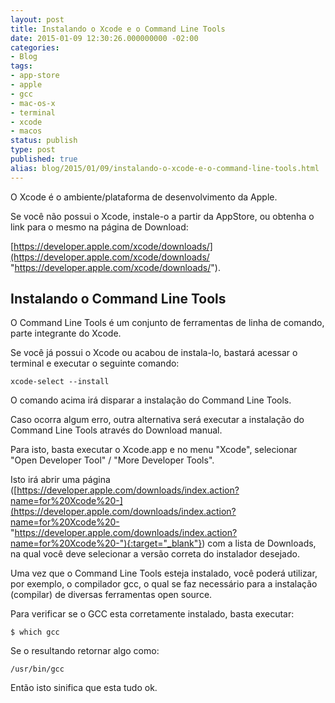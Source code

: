 ```yaml
---
layout: post
title: Instalando o Xcode e o Command Line Tools
date: 2015-01-09 12:30:26.000000000 -02:00
categories:
- Blog
tags:
- app-store
- apple
- gcc
- mac-os-x
- terminal
- xcode
- macos
status: publish
type: post
published: true
alias: blog/2015/01/09/instalando-o-xcode-e-o-command-line-tools.html
---
```

O Xcode é o ambiente/plataforma de desenvolvimento da Apple.

Se você não possui o Xcode, instale-o a partir da AppStore, ou obtenha o link para o mesmo na página de Download:


[https://developer.apple.com/xcode/downloads/](https://developer.apple.com/xcode/downloads/ "https://developer.apple.com/xcode/downloads/").

## Instalando o Command Line Tools

O Command Line Tools é um conjunto de ferramentas de linha de comando, parte integrante do Xcode.

Se você já possui o Xcode ou acabou de instala-lo, bastará acessar o terminal e executar o seguinte comando:

	xcode-select --install

O comando acima irá disparar a instalação do Command Line Tools.

Caso ocorra algum erro, outra alternativa será executar a instalação do Command Line Tools através do Download manual.

Para isto, basta executar o Xcode.app e no menu "Xcode", selecionar "Open Developer Tool" / "More Developer Tools".

Isto irá abrir uma página ([https://developer.apple.com/downloads/index.action?name=for%20Xcode%20-](https://developer.apple.com/downloads/index.action?name=for%20Xcode%20- "https://developer.apple.com/downloads/index.action?name=for%20Xcode%20-"){:target="_blank"}) com a lista de Downloads, na qual você deve selecionar a versão correta do instalador desejado.

Uma vez que o Command Line Tools esteja instalado, você poderá utilizar, por exemplo, o compilador gcc, o qual se faz necessário para a instalação (compilar) de diversas ferramentas open source.

Para verificar se o GCC esta corretamente instalado, basta executar:

	$ which gcc

Se o resultando retornar algo como:

	/usr/bin/gcc

Então isto sinifica que esta tudo ok.